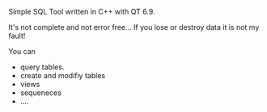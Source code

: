Simple SQL Tool written in C++ with QT 6.9.

It's not complete and not error free... If you lose or destroy data it is not my fault! 

You can 

* query tables.
* create and modifiy tables
* views
* sequeneces
* ....

  
